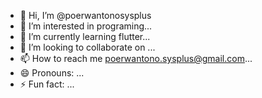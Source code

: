 - 👋 Hi, I’m @poerwantonosysplus
- 👀 I’m interested in programing...
- 🌱 I’m currently learning flutter...
- 💞️ I’m looking to collaborate on ...
- 📫 How to reach me poerwantono.sysplus@gmail.com...
- 😄 Pronouns: ...
- ⚡ Fun fact: ...

<!---
poerwantonosysplus/poerwantonosysplus is a ✨ special ✨ repository because its `README.md` (this file) appears on your GitHub profile.
You can click the Preview link to take a look at your changes.
--->

